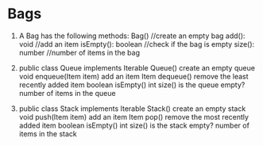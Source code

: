 # Bags

1. A Bag has the following methods:
   Bag() //create an empty bag
   add(): void //add an item
   isEmpty(): boolean //check if the bag is empty
   size(): number //number of items in the bag

2. public class Queue<Item> implements Iterable<Item>
   Queue()
   create an empty queue
   void enqueue(Item item) add an item
   Item dequeue() remove the least recently added item
   boolean isEmpty()
   int size()
   is the queue empty?
   number of items in the queue

3. public class Stack<Item> implements Iterable<Item>
   Stack()
   create an empty stack
   void push(Item item) add an item
   Item pop() remove the most recently added item
   boolean isEmpty()
   int size()
   is the stack empty?
   number of items in the stack
